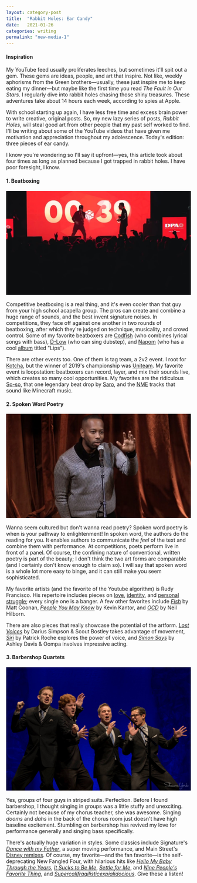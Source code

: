 ```yaml
---
layout: category-post
title:  "Rabbit Holes: Ear Candy"
date:   2021-01-26
categories: writing
permalink: "new-media-1"
---
```


#### Inspiration

My YouTube feed usually proliferates leeches, but sometimes it'll spit out a gem. These gems are ideas, people, and art that inspire. Not like, weekly aphorisms from the Green brothers—usually, these just inspire me to keep eating my dinner—but maybe like the first time you read *The Fault in Our Stars*. I regularly dive into rabbit holes chasing those shiny treasures. These adventures take about 14 hours each week, according to spies at Apple.

With school starting up again, I have less free time and excess brain power to write creative, original posts. So, my new lazy series of posts, *Rabbit Holes*, will steal good art from other people that my past self worked to find. I'll be writing about some of the YouTube videos that have given me motivation and appreciation throughout my adolescence. Today's edition: three pieces of ear candy.

I know you're wondering so I'll say it upfront—yes, this article took about four times as long as planned because I got trapped in rabbit holes. I have poor foresight, I know.

#### 1. Beatboxing

![](/resources/beatbox.jpg)

Competitive beatboxing is a real thing, and it's even cooler than that guy from your high school acapella group. The pros can create and combine a huge range of sounds, and the best invent signature noises. In competitions, they face off against one another in two rounds of beatboxing, after which they're judged on technique, musicality, and crowd control. Some of my favorite beatboxers are [Codfish](https://www.youtube.com/watch?v=8BRuXSq99nM) (who combines lyrical songs with bass), [D-Low](https://www.youtube.com/watch?v=DFk6aVSWo7s) (who can sing dubstep), and [Napom](https://www.youtube.com/watch?v=OY-Ec8zX2bw) (who has a cool [album](https://open.spotify.com/album/6McyfZD5fHrv6rl7MYLbBD?si=hu8tkMdMTTCdudUitM2tow) titled "Lips").

There are other events too. One of them is tag team, a 2v2 event. I root for [Kotcha](https://www.youtube.com/watch?v=M5v9uKuZsiw), but the winner of 2019's championship was [Uniteam](https://www.youtube.com/watch?v=ZlmGbNd2_Po). My favorite event is loopstation: beatboxers can record, layer, and mix their sounds live, which creates so many cool opportunities. My favorites are the ridiculous [So-so](https://www.youtube.com/watch?v=XoicaHc5m4M), that one legendary beat drop by [Saro](https://www.youtube.com/watch?v=kSL8KmjB68w), and the [NME](https://www.youtube.com/watch?v=OS8toKEkIOU) tracks that sound like Minecraft music.

#### 2. Spoken Word Poetry

![](/resources/rudy.jpg)

Wanna seem cultured but don't wanna read poetry? Spoken word poetry is when is your pathway to enlightenment! In spoken word, the authors do the reading for you. It enables authors to communicate the *feel* of the text and combine them with performance. At competitions, poets perform live in front of a panel. Of course, the confining nature of conventional, written poetry is part of the beauty; I don't think the two art forms are comparable (and I certainly don't know enough to claim so). I will say that spoken word is a whole lot more easy to binge, and it can still make you seem sophisticated.

My favorite artists (and the favorite of the Youtube algorithm) is Rudy Francisco. His repertoire includes pieces on [love](https://www.youtube.com/watch?v=Ld95X59WTbw), [identity](https://www.youtube.com/watch?v=ZvLmkQIg-FI), and [personal struggle](https://www.youtube.com/watch?v=p8NVLq2fGLc); every single one is a banger. A few other favorites include [*Fish*](https://www.youtube.com/watch?v=L90htZWi9OA) by Matt Coonan, [*People You May Know*](https://www.youtube.com/watch?v=LoyfunmYIpU) by Kevin Kantor, and [*OCD*](https://www.youtube.com/watch?v=vnKZ4pdSU-s) by Neil Hilborn.

There are also pieces that really showcase the potential of the artform. [*Lost Voices*](https://www.youtube.com/watch?v=lpPASWlnZIA) by Darius Simpson & Scout Bostley takes advantage of movement, [*Siri*](https://www.youtube.com/watch?v=z4C1bjahS_E) by Patrick Roche explores the power of voice, and [*Simon Says*](https://www.youtube.com/watch?v=zatHOwWBPEI) by Ashley Davis & Oompa involves impressive acting.

#### 3. Barbershop Quartets

![](/resources/barbershop.jpg)

Yes, groups of four guys in striped suits. Perfection. Before I found barbershop, I thought singing in groups was a little stuffy and unexciting. Certainly not because of my chorus teacher, she was awesome. Singing *dooms* and *dahs* in the back of the chorus room just doesn't have high baseline excitement. Stumbling on barbershop has revived my love for performance generally and singing bass specifically.

There's actually huge variation in styles. Some classics include Signature's [*Dance with my Father*](https://www.youtube.com/watch?v=B6FwopHVll8), a super moving performance, and Main Street's [Disney remixes](https://www.youtube.com/watch?v=yiu7cyF2Lzw). Of course, my favorite—and the fan favorite—is the self-deprecating New Fangled Four, with hilarious hits like [*Hello My Baby Through the Years*](https://www.youtube.com/watch?v=mjcIpSSk30E), [*It Sucks to Be Me*](https://www.youtube.com/watch?v=cVUTlF-RfPc), [*Settle for Me*](https://www.youtube.com/watch?v=zGELX4c0828), and [*Nine People's Favorite Thing*](https://www.youtube.com/watch?v=ieiWjRICehE), and [*Supercalifragilisticexpialidocious*](https://www.youtube.com/watch?v=7BH2CqE5mNQ). Give these a listen!

